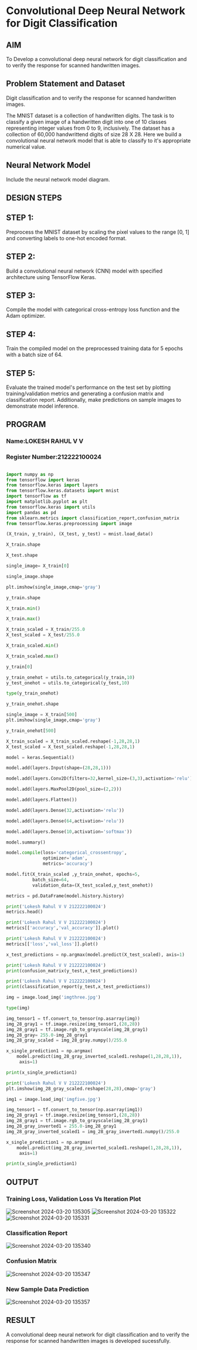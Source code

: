 # Convolutional Deep Neural Network for Digit Classification

## AIM

To Develop a convolutional deep neural network for digit classification and to verify the response for scanned handwritten images.

## Problem Statement and Dataset
Digit classification and to verify the response for scanned handwritten images.

The MNIST dataset is a collection of handwritten digits. The task is to classify a given image of a handwritten digit into one of 10 classes representing integer values from 0 to 9, inclusively. The dataset has a collection of 60,000 handwrittend digits of size 28 X 28. Here we build a convolutional neural network model that is able to classify to it's appropriate numerical value.
## Neural Network Model

Include the neural network model diagram.

## DESIGN STEPS

## STEP 1:
Preprocess the MNIST dataset by scaling the pixel values to the range [0, 1] and converting labels to one-hot encoded format.
## STEP 2:
Build a convolutional neural network (CNN) model with specified architecture using TensorFlow Keras.
## STEP 3:
Compile the model with categorical cross-entropy loss function and the Adam optimizer.
## STEP 4:
Train the compiled model on the preprocessed training data for 5 epochs with a batch size of 64.
## STEP 5:
Evaluate the trained model's performance on the test set by plotting training/validation metrics and generating a confusion matrix and classification report. Additionally, make predictions on sample images to demonstrate model inference.

## PROGRAM
### Name:LOKESH RAHUL V V
### Register Number:212222100024
```python

import numpy as np
from tensorflow import keras
from tensorflow.keras import layers
from tensorflow.keras.datasets import mnist
import tensorflow as tf
import matplotlib.pyplot as plt
from tensorflow.keras import utils
import pandas as pd
from sklearn.metrics import classification_report,confusion_matrix
from tensorflow.keras.preprocessing import image

(X_train, y_train), (X_test, y_test) = mnist.load_data()

X_train.shape

X_test.shape

single_image= X_train[0]

single_image.shape

plt.imshow(single_image,cmap='gray')

y_train.shape

X_train.min()

X_train.max()

X_train_scaled = X_train/255.0
X_test_scaled = X_test/255.0

X_train_scaled.min()

X_train_scaled.max()

y_train[0]

y_train_onehot = utils.to_categorical(y_train,10)
y_test_onehot = utils.to_categorical(y_test,10)

type(y_train_onehot)

y_train_onehot.shape

single_image = X_train[500]
plt.imshow(single_image,cmap='gray')

y_train_onehot[500]

X_train_scaled = X_train_scaled.reshape(-1,28,28,1)
X_test_scaled = X_test_scaled.reshape(-1,28,28,1)

model = keras.Sequential()

model.add(layers.Input(shape=(28,28,1)))

model.add(layers.Conv2D(filters=32,kernel_size=(3,3),activation='relu'))

model.add(layers.MaxPool2D(pool_size=(2,2)))

model.add(layers.Flatten())

model.add(layers.Dense(32,activation='relu'))

model.add(layers.Dense(64,activation='relu'))

model.add(layers.Dense(10,activation='softmax'))

model.summary()

model.compile(loss='categorical_crossentropy',
              optimizer='adam',
              metrics='accuracy')

model.fit(X_train_scaled ,y_train_onehot, epochs=5,
          batch_size=64,
          validation_data=(X_test_scaled,y_test_onehot))

metrics = pd.DataFrame(model.history.history)

print('Lokesh Rahul V V 212222100024')
metrics.head()

print('Lokesh Rahul V V 212222100024')
metrics[['accuracy','val_accuracy']].plot()

print('Lokesh Rahul V V 212222100024')
metrics[['loss','val_loss']].plot()

x_test_predictions = np.argmax(model.predict(X_test_scaled), axis=1)

print('Lokesh Rahul V V 212222100024')
print(confusion_matrix(y_test,x_test_predictions))

print('Lokesh Rahul V V 212222100024')
print(classification_report(y_test,x_test_predictions))

img = image.load_img('imgthree.jpg')

type(img)

img_tensor1 = tf.convert_to_tensor(np.asarray(img))
img_28_gray1 = tf.image.resize(img_tensor1,(28,28))
img_28_gray1 = tf.image.rgb_to_grayscale(img_28_gray1)
img_28_gray= 255.0-img_28_gray1
img_28_gray_scaled = img_28_gray.numpy()/255.0

x_single_prediction1 = np.argmax(
    model.predict(img_28_gray_inverted_scaled1.reshape(1,28,28,1)),
     axis=1)

print(x_single_prediction1)

print('Lokesh Rahul V V 212222100024')
plt.imshow(img_28_gray_scaled.reshape(28,28),cmap='gray')

img1 = image.load_img('imgfive.jpg')

img_tensor1 = tf.convert_to_tensor(np.asarray(img1))
img_28_gray1 = tf.image.resize(img_tensor1,(28,28))
img_28_gray1 = tf.image.rgb_to_grayscale(img_28_gray1)
img_28_gray_inverted1 = 255.0-img_28_gray1
img_28_gray_inverted_scaled1 = img_28_gray_inverted1.numpy()/255.0

x_single_prediction1 = np.argmax(
    model.predict(img_28_gray_inverted_scaled1.reshape(1,28,28,1)),
     axis=1)

print(x_single_prediction1)
```



## OUTPUT

### Training Loss, Validation Loss Vs Iteration Plot
![Screenshot 2024-03-20 135305](https://github.com/lokeshrahulv/mnist-classification/assets/118423842/8888879b-313e-4292-b2d7-dcc0277d9344)
![Screenshot 2024-03-20 135322](https://github.com/lokeshrahulv/mnist-classification/assets/118423842/dd7906e3-e5c9-4261-adf5-184cc8091828)
![Screenshot 2024-03-20 135331](https://github.com/lokeshrahulv/mnist-classification/assets/118423842/7abc55e6-489d-4a92-b86f-461551a262af)

### Classification Report
![Screenshot 2024-03-20 135340](https://github.com/lokeshrahulv/mnist-classification/assets/118423842/534ca0ee-59df-4eba-b0e1-662417d150c2)

### Confusion Matrix
![Screenshot 2024-03-20 135347](https://github.com/lokeshrahulv/mnist-classification/assets/118423842/d9e5a5ae-55b7-4fd2-bb77-e466c816d608)

### New Sample Data Prediction
![Screenshot 2024-03-20 135357](https://github.com/lokeshrahulv/mnist-classification/assets/118423842/13618e8c-1319-4421-81f5-7d11ef733283)

## RESULT
A convolutional deep neural network for digit classification and to verify the response for scanned handwritten images is developed sucessfully.

